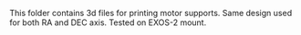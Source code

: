 This folder contains 3d files for printing motor supports. 
Same design used for both RA and DEC axis.
Tested on EXOS-2 mount.

